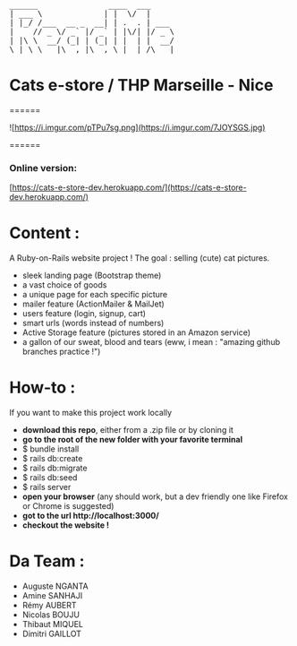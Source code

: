<pre>
______               ____  ___     
| ___ \             | |  \/  |     
| |_/ /___  __ _  __| | .  . | ___ 
|    // _ \/ _` |/ _` | |\/| |/ _ \
| |\ \  __/ (_| | (_| | |  | |  __/
\_| \_\___|\__,_|\__,_\_|  |_/\___|
</pre>   

# Cats e-store / THP Marseille - Nice

======

![https://i.imgur.com/pTPu7sg.png](https://i.imgur.com/7JOYSGS.jpg)

======


### Online version: 

[https://cats-e-store-dev.herokuapp.com/](https://cats-e-store-dev.herokuapp.com/)

# Content :

A Ruby-on-Rails website project ! The goal : selling (cute) cat pictures. 

- sleek landing page (Bootstrap theme)
- a vast choice of goods
- a unique page for each specific picture
- mailer feature (ActionMailer & MailJet)
- users feature (login, signup, cart)
- smart urls (words instead of numbers)
- Active Storage feature (pictures stored in an Amazon service)
- a gallon of our sweat, blood and tears (eww, i mean : "amazing github branches practice !")

# How-to :
If you want to make this project work locally

- **download this repo**, either from a .zip file or by cloning it
- **go to the root of the new folder with your favorite terminal**
- $ bundle install
- $ rails db:create
- $ rails db:migrate
- $ rails db:seed
- $ rails server
- **open your browser** (any should work, but a dev friendly one like Firefox or Chrome is suggested)
- **got to the url http://localhost:3000/**
- **checkout the website !**



# Da Team :

 * Auguste NGANTA
 * Amine SANHAJI
 * Rémy AUBERT
 * Nicolas BOUJU
 * Thibaut MIQUEL
 * Dimitri GAILLOT
